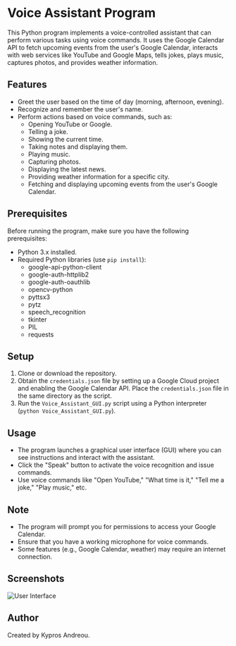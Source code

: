 # Voice Assistant Program

This Python program implements a voice-controlled assistant that can perform various tasks using voice commands. It uses the Google Calendar API to fetch upcoming events from the user's Google Calendar, interacts with web services like YouTube and Google Maps, tells jokes, plays music, captures photos, and provides weather information.

## Features

- Greet the user based on the time of day (morning, afternoon, evening).
- Recognize and remember the user's name.
- Perform actions based on voice commands, such as:
  - Opening YouTube or Google.
  - Telling a joke.
  - Showing the current time.
  - Taking notes and displaying them.
  - Playing music.
  - Capturing photos.
  - Displaying the latest news.
  - Providing weather information for a specific city.
  - Fetching and displaying upcoming events from the user's Google Calendar.

## Prerequisites

Before running the program, make sure you have the following prerequisites:

- Python 3.x installed.
- Required Python libraries (use `pip install`):
  - google-api-python-client
  - google-auth-httplib2
  - google-auth-oauthlib
  - opencv-python
  - pyttsx3
  - pytz
  - speech_recognition
  - tkinter
  - PIL
  - requests

## Setup

1. Clone or download the repository.
2. Obtain the `credentials.json` file by setting up a Google Cloud project and enabling the Google Calendar API. Place the `credentials.json` file in the same directory as the script.
3. Run the `Voice_Assistant_GUI.py` script using a Python interpreter (`python Voice_Assistant_GUI.py`).

## Usage

- The program launches a graphical user interface (GUI) where you can see instructions and interact with the assistant.
- Click the "Speak" button to activate the voice recognition and issue commands.
- Use voice commands like "Open YouTube," "What time is it," "Tell me a joke," "Play music," etc.

## Note

- The program will prompt you for permissions to access your Google Calendar.
- Ensure that you have a working microphone for voice commands.
- Some features (e.g., Google Calendar, weather) may require an internet connection.


## Screenshots

![User Interface](/Screenshots/Picture1.gif)


## Author

Created by Kypros Andreou.


